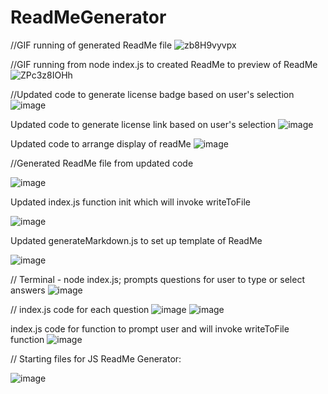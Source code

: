# ReadMeGenerator
//GIF running of generated ReadMe file
![zb8H9vyvpx](https://user-images.githubusercontent.com/79474830/115631310-2ce1fa00-a2cb-11eb-8b04-eef77e97b330.gif)


//GIF running from node index.js to created ReadMe to preview of ReadMe
![ZPc3z8IOHh](https://user-images.githubusercontent.com/79474830/115632514-83e8ce80-a2cd-11eb-95c5-bca401c7a718.gif)



//Updated code to generate license badge based on user's selection
![image](https://user-images.githubusercontent.com/79474830/115487807-0f575680-a21f-11eb-8eb2-0c15913cc893.png)

Updated code to generate license link based on user's selection
![image](https://user-images.githubusercontent.com/79474830/115488201-bcca6a00-a21f-11eb-84bd-f212468249db.png)

Updated code to arrange display of readMe
![image](https://user-images.githubusercontent.com/79474830/115488310-e6839100-a21f-11eb-9113-a016cf962f56.png)


//Generated ReadMe file from updated code

![image](https://user-images.githubusercontent.com/79474830/115477696-16c03500-a20a-11eb-99e5-aedae5865f5c.png)

Updated index.js function init which will invoke writeToFile

![image](https://user-images.githubusercontent.com/79474830/115477930-a1a12f80-a20a-11eb-8da9-8a636281fa26.png)

Updated generateMarkdown.js to set up template of ReadMe

![image](https://user-images.githubusercontent.com/79474830/115478083-f17ff680-a20a-11eb-88a8-70583681e32b.png)

//
Terminal - node index.js; prompts questions for user to type or select answers
![image](https://user-images.githubusercontent.com/79474830/115473665-bf1dcb80-a201-11eb-9a75-f905f7a1ed38.png)

//
index.js code for each question
![image](https://user-images.githubusercontent.com/79474830/115473846-115eec80-a202-11eb-8dc3-7f4818643bc7.png)
![image](https://user-images.githubusercontent.com/79474830/115473994-220f6280-a202-11eb-8b71-8b4e26114c20.png)

index.js code for function to prompt user and will invoke writeToFile function
![image](https://user-images.githubusercontent.com/79474830/115474108-5daa2c80-a202-11eb-9bc8-bc6fe0b755dc.png)

//
Starting files for JS ReadMe Generator:

![image](https://user-images.githubusercontent.com/79474830/115460979-87f1ef00-a1ee-11eb-8f43-4f05bb1132ff.png)
